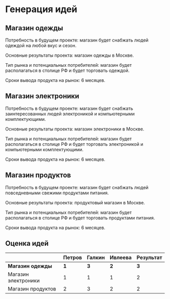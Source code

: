 # Генерация идей
## Магазин одежды
Потребность в будущем проекте: магазин будет снабжать людей одеждой на любой вкус и сезон.

Основные результаты проекта: магазин одежды в Москве.

Тип рынка и потенциальных потребителей: магазин будет располагаться в столице РФ и будет торговать одеждой.

Сроки вывода продукта на рынок: 6 месяцев.
## Магазин электроники
Потребность в будущем проекте: магазин будет снабжать заинтересованных людей электроникой и компьютерными комплектующими.

Основные результаты проекта: магазин электроники в Москве.

Тип рынка и потенциальных потребителей: магазин будет располагаться в столице РФ и будет торговать электроникой и компьютерными комплектующими.

Сроки вывода продукта на рынок: 6 месяцев.
## Магазин продуктов
Потребность в будущем проекте: магазин будет снабжать людей повседневными свежими продуктами питания.

Основные результаты проекта: продуктовый магазин в Москве.

Тип рынка и потенциальных потребителей: магазин будет располагаться в столице РФ и будет торговать продуктами питания.

Сроки вывода продукта на рынок: 6 месяцев.
## Оценка идей

|        | Петров | Галкин | Ивлеева     | Результат |
| ------ | ------ | ------- | ------------ | --------- |
| **Магазин одежды** | **1** | **3** | **2** | **3** |
| Магазин электроники | 1 | 1 | 1 | 2 |
| Магазин продуктов | 2 | 3 | 2 | 2 |

